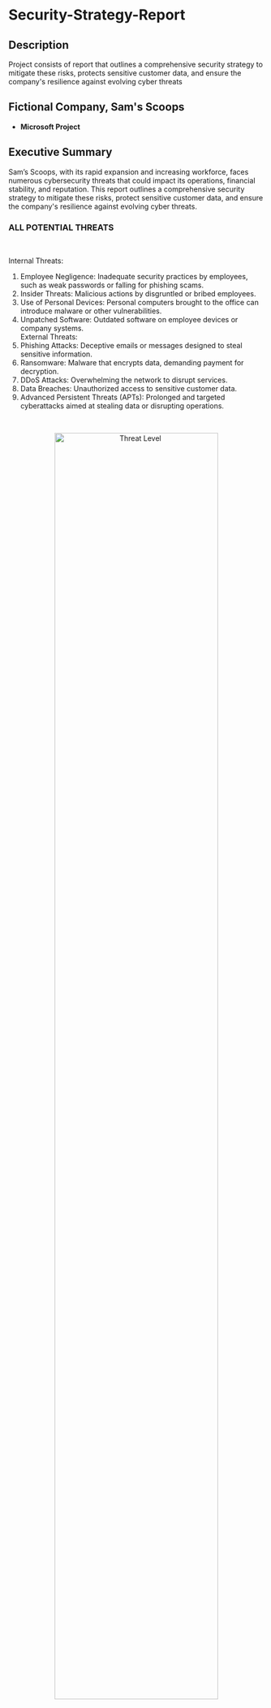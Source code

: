 # Security-Strategy-Report

 <h2>Description</h2>
Project consists of report that outlines a comprehensive security strategy to mitigate these risks, protects sensitive customer data, and ensure the company's resilience against evolving cyber threats
<br />
<h2>Fictional Company, Sam's Scoops </h2>

- <b>Microsoft Project</b>


<h2>Executive Summary </h2>
Sam’s Scoops, with its rapid expansion and increasing workforce, faces numerous cybersecurity threats that could impact its operations, financial stability, and reputation. This report outlines a comprehensive security strategy to mitigate these risks, protect sensitive customer data, and ensure the company's resilience against evolving cyber threats.

<br/>

<h3>ALL POTENTIAL THREATS </h3>
<br/>

Internal Threats:
1.	Employee Negligence: Inadequate security practices by employees, such as weak passwords or falling for phishing scams.<br/>
2.	Insider Threats: Malicious actions by disgruntled or bribed employees.<br/>
3.	Use of Personal Devices: Personal computers brought to the office can introduce malware or other vulnerabilities.<br/>
4.	Unpatched Software: Outdated software on employee devices or company systems.<br/>
External Threats:<br/>
1.	Phishing Attacks: Deceptive emails or messages designed to steal sensitive information.<br/>
2.	Ransomware: Malware that encrypts data, demanding payment for decryption.<br/>
3.	DDoS Attacks: Overwhelming the network to disrupt services.<br/>
4.	Data Breaches: Unauthorized access to sensitive customer data.<br/>
5.	Advanced Persistent Threats (APTs): Prolonged and targeted cyberattacks aimed at stealing data or disrupting operations.<br/>
<br/>
<p align="center">

<img src="https://imgur.com/jLyJT9T.jpg" height="80%" width="80%" alt="Threat Level"/>
<br />
<br />  

<h4>Countermeasures for Each Threat </h4>
<br/>
Employee Negligence:<br />  
Regular cybersecurity training and awareness programs.<br />  
Enforce strong password policies.<br />  
Implement two-factor authentication (2FA).<br />  
<br />  
<br />  
Insider Threats:<br />  
Conduct thorough background checks during hiring.<br />  
Implement role-based access control (RBAC).<br />  
Monitor user activities for suspicious behavior.<br />  
<br />  
<br />  
Use of Personal Devices:<br />  
Enforce a strict personal device policy (detailed in Step 6).
Implement Mobile Device Management (MDM) solutions.<br />  
Regularly scan and monitor personal devices connected to the network.<br />  
<br />  
<br />  
Unpatched Software:<br />  
Regular software updates and patch management.<br />  
Automated update systems for critical software.<br />  
Regular vulnerability assessments.<br />  
<br />  
<br />  
Phishing Attacks:<br />  
Deploy email filtering and anti-phishing solutions.<br />  
Conduct regular phishing simulation exercises.<br />  
Educate employees on recognizing phishing attempts.<br />  
<br />  
<br />  
Ransomware:<br />  
Regular data backups and secure offsite storage.<br />  
Use of endpoint protection and anti-ransomware tools.<br />  
Educate employees on safe browsing and email practices.<br />  
<br />  
<br />  
DDoS Attacks:<br />  
Implement DDoS protection services.<br />  
Use content delivery networks (CDNs) to distribute traffic.<br />  
Monitor network traffic for unusual patterns.<br />  
<br />  
<br />  
Data Breaches:<br />  
Encrypt sensitive data in transit and at rest.<br />  
Implement robust access control mechanisms.<br />  
Regularly review and update security policies.<br />  
<br />  
<br />  
Advanced Persistent Threats (APTs):<br />  
Use advanced threat detection and response tools.<br />  
Conduct regular security audits and penetration testing.<br />  
Implement network segmentation to limit the spread of threats.<br />  
<br />  
<br />  
<h5>Comprehensive Data Protection Strategy </h5>
<br />  
<br />
Data Encryption: Encrypt all sensitive data, both in transit and at rest.<br />
Access Control: Implement strict access control policies, ensuring only authorized personnel can access sensitive data.<br />
Data Backup: Perform regular backups of all critical data, ensuring backups are encrypted and stored securely offsite.<br />
Secure Data Transmission: Use secure protocols (e.g., TLS/SSL) for all data transmissions.<br />
Regular Audits: Conduct regular security audits to identify and address vulnerabilities.<br />
Data Minimization: Collect only the data necessary for business operations and limit access to it.<br />
<br />
<h6>Phishing Avoidance Strategy </h6>
<br />
<br />
Anti-Phishing Solutions: Deploy advanced email filtering solutions to block phishing emails.<br />
Employee Training: Regularly train employees on how to recognize and report phishing attempts.<br />
Phishing Simulations: Conduct periodic phishing simulations to test employee awareness and improve training programs.<br />
Incident Response: Establish clear procedures for employees to report phishing attempts and for IT to respond swiftly.<br />
<br />
<br />
<h7>Personal Device Policy</h7>
<br />
<br />
Approval Process: Require employees to get approval before using personal devices for work.<br />
MDM Solutions: Enforce the use of Mobile Device Management (MDM) solutions to secure personal devices.<br />
Security Requirements: Mandate security measures such as antivirus software, regular updates, and strong passwords on personal devices.<br />
Network Access: Restrict access to sensitive systems and data from personal devices.<br />
Monitoring: Regularly monitor personal devices for compliance with security policies.<br />
<br />
<br />
<h8>MFA and Biometric Security Measures</h8>
<br />
<br />

Multi-Factor Authentication (MFA):<br />
Implement MFA across all systems, especially those handling sensitive data.<br />
Use a combination of something the user knows (password), something the user has (security token), and something the user is (biometrics).<br />
<br />
Biometric Security:<br />
Use biometric authentication (e.g., fingerprint or facial recognition) for critical systems.<br />
Ensure biometric data is securely stored and transmitted.<br />
Step 8: Create an Incident Response Plan<br />
<br />
Immediate Response Steps:<br />
Identify and contain the incident.<br />
Notify relevant stakeholders and authorities.<br />
Eradicate the cause of the incident (e.g., remove malware).<br />
<br />
Long-Term Recovery Strategies:<br />
Restore affected systems and data from backups.<br />
Conduct a thorough investigation to understand the incident and prevent recurrence.<br />
Communicate transparently with customers and stakeholders about the incident and steps taken.<br />
<br />
Preventive Measures:<br />
Regularly review and update the incident response plan.<br />
Conduct regular drills and simulations to ensure readiness.<br />
Implement lessons learned from past incidents to improve defenses.<br />
Step 9: Propose a Plan for Continuous Monitoring and Improvement<br />
<br />
Continuous Monitoring:<br />
Implement real-time monitoring tools to detect and respond to threats swiftly.<br />
Regularly review logs and alerts for signs of suspicious activity.<br />
<br />
Regular Assessments:<br />
Conduct regular security audits and vulnerability assessments.<br />
Perform penetration testing to identify and address weaknesses.<br />
<br />
Employee Training:<br />
Continually update employee training programs to address new threats.<br />
Encourage a culture of security awareness and vigilance.<br />
<br />
Policy Review and Update:<br />
Regularly review and update security policies and procedures.<br />
Stay informed about emerging threats and adapt security measures accordingly.<br />
<br />

<h9>Conclusion</h9>

This comprehensive security strategy report outlines the necessary steps for Sam’s Scoops to protect its operations and customer data from potential threats. By implementing these measures, Sam’s Scoops can enhance its security posture, mitigate risks, and ensure the trust and safety of its customers and employees.



<br/>
</p>

<!--
 ```diff
- text in red
+ text in green
! text in orange
# text in gray
@@ text in purple (and bold)@@
```
--!>
